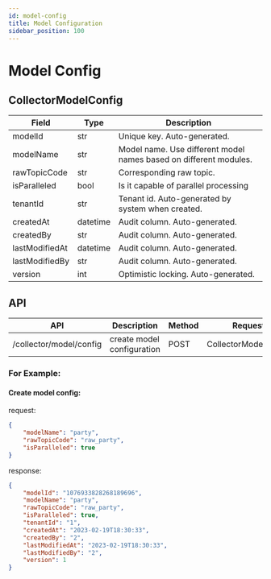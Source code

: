```yaml
---
id: model-config  
title: Model Configuration  
sidebar_position: 100
---
```


# Model Config

## CollectorModelConfig

| Field         | Type      | Description                                                       |
| ------------- | --------- | ----------------------------------------------------------------- |
| modelId       | str       | Unique key. Auto-generated.                                       |
| modelName     | str       | Model name. Use different model names based on different modules. |
| rawTopicCode  | str       | Corresponding raw topic.                                          |
| isParalleled  | bool      | Is it capable of parallel processing                              |
| tenantId      | str       | Tenant id. Auto-generated by system when created.                 |
| createdAt     | datetime  | Audit column. Auto-generated.                                     |
| createdBy     | str       | Audit column. Auto-generated.                                     |
| lastModifiedAt| datetime  | Audit column. Auto-generated.                                     |
| lastModifiedBy| str       | Audit column. Auto-generated.                                     |
| version       | int       | Optimistic locking. Auto-generated.                               |


## API

| API                     | Description                | Method | Request              | Response            |
| ----------------------- | -------------------------- | ------ | -------------------- | ------------------- |
| /collector/model/config | create model configuration | POST   | CollectorModelConfig | CollectorModelConfig|

### For Example: 

#### Create model config:

request:
```json
{
    "modelName": "party",
    "rawTopicCode": "raw_party",
    "isParalleled": true
}
```

response:
```json
{   
    "modelId": "1076933828268189696",
    "modelName": "party",
    "rawTopicCode": "raw_party",
    "isParalleled": true,
    "tenantId": "1",
    "createdAt": "2023-02-19T18:30:33",
    "createdBy": "2",
    "lastModifiedAt": "2023-02-19T18:30:33",
    "lastModifiedBy": "2",
    "version": 1
}
```